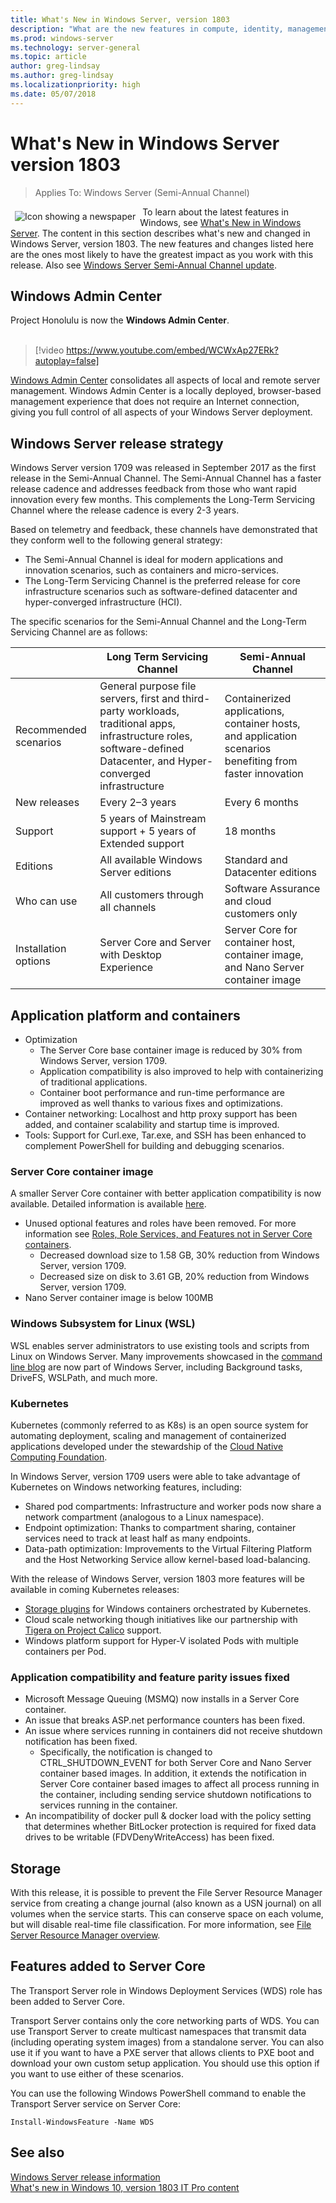 ```yaml
---
title: What's New in Windows Server, version 1803
description: "What are the new features in compute, identity, management, automation, networking, security, storage."
ms.prod: windows-server
ms.technology: server-general
ms.topic: article
author: greg-lindsay
ms.author: greg-lindsay
ms.localizationpriority: high
ms.date: 05/07/2018
---
```


# What's New in Windows Server version 1803

>Applies To: Windows Server (Semi-Annual Channel)

<img src="../media/landing-icons/new.png" style='float:left; padding:.5em;' alt="Icon showing a newspaper">&nbsp;To learn about the latest features in Windows, see [What's New in Windows Server](whats-new-in-windows-server.md). The content in this section describes what's new and changed in Windows Server, version 1803. The new features and changes listed here are the ones most likely to have the greatest impact as you work with this release. Also see [Windows Server Semi-Annual Channel update](https://cloudblogs.microsoft.com/windowsserver/2018/03/29/windows-server-semi-annual-channel-update/).

## Windows Admin Center

Project Honolulu is now the **Windows Admin Center**.
<br>&nbsp;
> [!video https://www.youtube.com/embed/WCWxAp27ERk?autoplay=false]

[Windows Admin Center](https://docs.microsoft.com/windows-server/manage/windows-admin-center/overview) consolidates all aspects of local and remote server management. Windows Admin Center is a locally deployed, browser-based management experience that does not require an Internet connection, giving you full control of all aspects of your Windows Server deployment.

## Windows Server release strategy

Windows Server version 1709 was released in September 2017 as the first release in the Semi-Annual Channel. The Semi-Annual Channel has a faster release cadence and addresses feedback from those who want rapid innovation every few months. This complements the Long-Term Servicing Channel where the release cadence is every 2-3 years.

Based on telemetry and feedback, these channels have demonstrated that they conform well to the following general strategy:
- The Semi-Annual Channel is ideal for modern applications and innovation scenarios, such as containers and micro-services.
- The Long-Term Servicing Channel is the preferred release for core infrastructure scenarios such as software-defined datacenter and hyper-converged infrastructure (HCI). 

The specific scenarios for the Semi-Annual Channel and the Long-Term Servicing Channel are as follows:

|   | Long Term Servicing Channel |  Semi-Annual Channel |
| ------------- | ------------- | ------------ |
| Recommended scenarios     | General purpose file servers, first and third-party workloads, traditional apps, infrastructure roles, software-defined Datacenter, and Hyper-converged infrastructure  | Containerized applications, container hosts, and application scenarios benefiting from faster innovation |
| New releases  | Every 2–3 years  | Every 6 months |
| Support  | 5 years of Mainstream support + 5 years of Extended support  | 18 months |
| Editions  | All available Windows Server editions  | Standard and Datacenter editions |
| Who can use  | All customers through all channels | Software Assurance and cloud customers only |
| Installation options  | Server Core and Server with Desktop Experience  | Server Core for container host, container image, and Nano Server container image |

## Application platform and containers

- Optimization
    - The Server Core base container image is reduced by 30% from Windows Server, version 1709. 
    - Application compatibility is also improved to help with containerizing of traditional applications.
    - Container boot performance and run-time performance are improved as well thanks to various fixes and optimizations.
- Container networking: Localhost and http proxy support has been added, and container scalability and startup time is improved.
- Tools: Support for Curl.exe, Tar.exe, and SSH has been enhanced to complement PowerShell for building and debugging scenarios.

### Server Core container image

A smaller Server Core container with better application compatibility is now available. Detailed information is available [here](https://blogs.technet.microsoft.com/virtualization/2018/01/22/a-smaller-windows-server-core-container-with-better-application-compatibility/).

- Unused optional features and roles have been removed. For more information see [Roles, Role Services, and Features not in Server Core containers](../administration/server-core/server-core-container-removed-roles.md).
    - Decreased download size to 1.58 GB, 30% reduction from Windows Server, version 1709.
    - Decreased size on disk to 3.61 GB, 20% reduction from Windows Server, version 1709.
- Nano Server container image is below 100MB

### Windows Subsystem for Linux (WSL)

WSL enables server administrators to use existing tools and scripts from Linux on Windows Server. Many improvements showcased in the [command line blog](https://blogs.msdn.microsoft.com/commandline/tag/wsl/) are now part of Windows Server, including Background tasks, DriveFS, WSLPath, and much more.

### Kubernetes 

Kubernetes (commonly referred to as K8s) is an open source system for automating deployment, scaling and management of containerized applications developed under the stewardship of the [Cloud Native Computing Foundation](https://www.cncf.io). 

In Windows Server, version 1709 users were able to take advantage of Kubernetes on Windows networking features, including:
- Shared pod compartments: Infrastructure and worker pods now share a network compartment (analogous to a Linux namespace).
- Endpoint optimization: Thanks to compartment sharing, container services need to track at least half as many endpoints.
- Data-path optimization: Improvements to the Virtual Filtering Platform and the Host Networking Service allow kernel-based load-balancing.

With the release of Windows Server, version 1803 more features will be available in coming Kubernetes releases: 
- [Storage plugins](https://github.com/Microsoft/K8s-Storage-Plugins) for Windows containers orchestrated by Kubernetes.
- Cloud scale networking though initiatives like our partnership with [Tigera on Project Calico](https://cloudblogs.microsoft.com/windowsserver/2017/12/07/securing-modernized-apps-and-simplified-networking-on-windows-with-calico/) support.
- Windows platform support for Hyper-V isolated Pods with multiple containers per Pod.

### Application compatibility and feature parity issues fixed

- Microsoft Message Queuing (MSMQ) now installs in a Server Core container.
- An issue that breaks ASP.net performance counters has been fixed.
- An issue where services running in containers did not receive shutdown notification has been fixed.
    - Specifically, the notification is changed to CTRL_SHUTDOWN_EVENT for both Server Core and Nano Server container based images. In addition, it extends the notification in Server Core container based images to affect all process running in the container, including sending service shutdown notifications to services running in the container.
- An incompatibility of docker pull & docker load with the policy setting that determines whether BitLocker protection is required for fixed data drives to be writable (FDVDenyWriteAccess) has been fixed. 

## Storage

With this release, it is possible to prevent the File Server Resource Manager service from creating a change journal (also known as a USN journal) on all volumes when the service starts. This can conserve space on each volume, but will disable real-time file classification. For more information, see [File Server Resource Manager overview](https://docs.microsoft.com/windows-server/storage/fsrm/fsrm-overview).

## Features added to Server Core

The Transport Server role in Windows Deployment Services (WDS) role has been added to Server Core.

Transport Server contains only the core networking parts of WDS. You can use Transport Server to create multicast namespaces that transmit data (including operating system images) from a standalone server. You can also use it if you want to have a PXE server that allows clients to PXE boot and download your own custom setup application. You should use this option if you want to use either of these scenarios.

You can use the following Windows PowerShell command to enable the Transport Server service on Server Core:

```
Install-WindowsFeature -Name WDS
```

## See also

[Windows Server release information](https://docs.microsoft.com/windows-server/get-started/windows-server-release-info)<br>
[What's new in Windows 10, version 1803 IT Pro content](https://docs.microsoft.com/windows/whats-new/whats-new-windows-10-version-1803)
